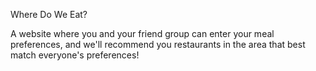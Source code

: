 Where Do We Eat?

A website where you and your friend group can enter your meal preferences,
and we'll recommend you restaurants in the area that best match everyone's preferences!
